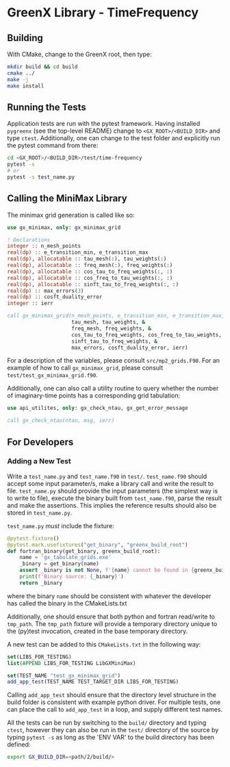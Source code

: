 # GreenX Library - TimeFrequency

## Building

With CMake, change to the GreenX root, then type:

```bash
mkdir build && cd build
cmake ../
make -j 
make install 
```

## Running the Tests

Application tests are run with the pytest framework. Having installed `pygreenx`
(see the top-level README) change to `<GX_ROOT>/<BUILD_DIR>` and type `ctest`. 
Additionally, one can change to the test folder and explicitly run the pytest 
command from there:

```bash
cd <GX_ROOT>/<BUILD_DIR>/test/time-frequency
pytest -s 
# or
pytest -s test_name.py
```

## Calling the MiniMax Library

The minimax grid generation is called like so:

```fortran
use gx_minimax, only: gx_minimax_grid

! Declarations
integer :: n_mesh_points
real(dp) :: e_transition_min, e_transition_max
real(dp), allocatable :: tau_mesh(:), tau_weights(:)
real(dp), allocatable :: freq_mesh(:), freq_weights(:)
real(dp), allocatable :: cos_tau_to_freq_weights(:, :)
real(dp), allocatable :: cos_freq_to_tau_weights(:, :)
real(dp), allocatable :: sinft_tau_to_freq_weights(:, :)
real(dp) :: max_errors(3)
real(dp) :: cosft_duality_error
integer :: ierr

call gx_minimax_grid(n_mesh_points, e_transition_min, e_transition_max, &
                     tau_mesh, tau_weights, &
                     freq_mesh, freq_weights, &
                     cos_tau_to_freq_weights, cos_freq_to_tau_weights, &
                     sinft_tau_to_freq_weights, &
                     max_errors, cosft_duality_error, ierr)
```

For a description of the variables, please consult `src/mp2_grids.F90`.
For an example of how to call `gx_minimax_grid`, please consult `test/test_gx_minimax_grid.f90`.

Additionally, one can also call a utility routine to query whether the 
number of imaginary-time points has a corresponding grid tabulation:

```fortran
use api_utilites, only: gx_check_ntau, gx_get_error_message

call gx_check_ntau(ntau, msg, ierr)
```

## For Developers

### Adding a New Test

Write a `test_name.py` and `test_name.f90` in `test/`. 
`test_name.f90` should accept some input parameter/s, make a library call and
write the result to file. `test_name.py` should provide the input parameters
(the simplest way is to write to file), execute the binary built from 
`test_name.f90`, parse the result and make the assertions. This implies the
reference results should also be stored in `test_name.py`.

`test_name.py` *must* include the fixture:

```python
@pytest.fixture()
@pytest.mark.usefixtures("get_binary", "greenx_build_root")
def fortran_binary(get_binary, greenx_build_root):
    name = 'gx_tabulate_grids.exe'
    _binary = get_binary(name)
    assert _binary is not None, f'{name} cannot be found in {greenx_build_root}'
    print(f'Binary source: {_binary}')
    return _binary
```

where the binary `name` should be consistent with whatever the developer has
called the binary in the CMakeLists.txt

Additionally, one should ensure that both python and fortran read/write to `tmp_path`.
The `tmp_path` fixture will provide a temporary directory unique to the (py)test 
invocation, created in the base temporary directory.

A new test can be added to this `CMakeLists.txt` in the following way:

```cmake
set(LIBS_FOR_TESTING)
list(APPEND LIBS_FOR_TESTING LibGXMiniMax)

set(TEST_NAME "test_gx_minimax_grid")
add_app_test(TEST_NAME TEST_TARGET_DIR LIBS_FOR_TESTING)
```

Calling `add_app_test` should ensure that the directory level structure in
the build folder is consistent with example python driver. For multiple tests, 
one can place the call to `add_app_test` in a loop, and supply different test names.

All the tests can be run by switching to the `build/` directory and typing `ctest`,
however they can also be run in the `test/` directory of the source by typing
`pytest -s` as long as the 'ENV VAR' to the build directory has been defined:

```bash
export GX_BUILD_DIR=<path/2/build/>
```
